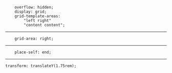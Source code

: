 ```
    overflow: hidden;
    display: grid;
    grid-template-areas:
        "left right"
        "content content";
```

---

```
    grid-area: right;
```

---

```
    place-self: end;

```

---

```
transform: translateY(1.75rem);

```
